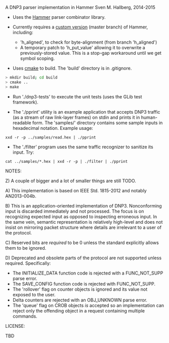 A DNP3 parser implementation in Hammer 
Sven M. Hallberg, 2014-2015

* Uses the [Hammer](https://github.com/UpstandingHackers/hammer) parser combinator library.   
* Currently requires a [custom version](https://github.com/pesco/hammer) (master branch) of Hammer, including:   
     * 'h_aligned', to check for byte-alignment (from branch 'h_aligned')
     * A temporary patch to 'h_put_value' allowing it to overwrite a
       previously-stored value. This is a stop-gap workaround until we get
       symbol scoping.

* Uses [cmake](https://cmake.org) to build. The 'build' directory is in .gitignore.

```sh
> mkdir build; cd build
> cmake ..
> make
```

* Run './dnp3-tests' to execute the unit tests (uses the GLib test framework).

* The './pprint' utility is an example application that accepts DNP3 traffic
   (as a stream of raw link-layer frames) on stdin and prints it in human-
   readable form. The 'samples/' directory contains some sample inputs in
   hexadecimal notation. Example usage:

```
xxd -r -p ../samples/read.hex | ./pprint
```

* The './filter' program uses the same traffic recognizer to sanitize its input. Try:

```
cat ../samples/*.hex | xxd -r -p | ./filter | ./pprint
```


NOTES:

 Z) A couple of bigger and a lot of smaller things are still TODO.

 A) This implementation is based on IEEE Std. 1815-2012 and notably
    AN2013-004b.

 B) This is an application-oriented implementation of DNP3. Nonconforming
    input is discarded immediately and not processed. The focus is on
    recognizing expected input as opposed to inspecting erroneous input.
    In the same vein, semantic representation is relatively high-level and does
    not insist on mirroring packet structure where details are irrelevant to a
    user of the protocol.

 C) Reserved bits are _required_ to be 0 unless the standard explicitly
    allows them to be ignored.

 D) Deprecated and obsolete parts of the protocol are not supported unless
    required. Specifically:

* The INITIALIZE_DATA function code is rejected with a FUNC_NOT_SUPP parse error.
* The SAVE_CONFIG function code is rejected with FUNC_NOT_SUPP.
* The 'rollover' flag on counter objects is ignored and its value not exposed to the user.
* Delta counters are rejected with an OBJ_UNKNOWN parse error.
* The 'queue' flag on CROB objects _is_ accepted so an implementation can reject only the offending object in a request containing multiple commands.


LICENSE:

 TBD
